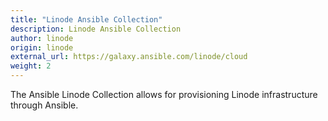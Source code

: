 ```yaml
---
title: "Linode Ansible Collection"
description: Linode Ansible Collection
author: linode
origin: linode
external_url: https://galaxy.ansible.com/linode/cloud
weight: 2
---
```


The Ansible Linode Collection allows for provisioning Linode infrastructure through Ansible.
